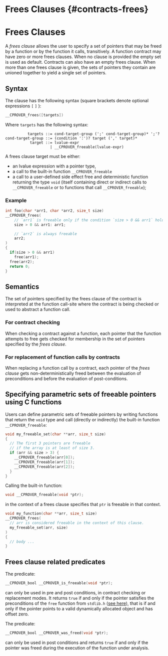 # Frees Clauses {#contracts-frees}

# Frees Clauses

A _frees clause_ allows the user to specify a set of pointers that may be freed
by a function or by the function it calls, transitively.
A function contract may have zero or more frees clauses.
When no clause is provided the empty set is used as default.
Contracts can also have an empty frees clause.
When more than one frees clause is given, the sets of pointers they contain are
unioned together to yield a single set of pointers.

## Syntax

The clause has the following syntax (square brackets denote optional expressions
`[` `]` ):
```c
__CPROVER_frees([targets])
```

Where `targets` has the following syntax:
```
          targets ::= cond-target-group (';' cond-target-group)* ';'?
cond-target-group ::= (condition ':')? target (',' target)*
           target ::= lvalue-expr
                    | __CPROVER_freeable(lvalue-expr)
```

A frees clause target must be either:
- an lvalue expression with a pointer type,
- a call to the built-in function `__CPROVER_freeable`
- a call to a user-defined side effect free and deterministic function returning
  the type `void` (itself containing direct or indirect calls to
  `__CPROVER_freeable` or to functions that call `__CPROVER_freeable`);

### Example

```c
int foo(char *arr1, char *arr2, size_t size)
__CPROVER_frees(
    // `arr1` is freeable only if the condition `size > 0 && arr1` holds
    size > 0 && arr1: arr1;

    // `arr2` is always freeable
    arr2;
)
{
  if(size > 0 && arr1)
    free(arr1);
  free(arr2);
  return 0;
}
```

## Semantics

The set of pointers specified by the frees clause of the contract is interpreted
at the function call-site where the contract is being checked or used to abstract
a function call.

### For contract checking

When checking a contract against a function, each pointer that the
function attempts to free gets checked for membership in the set of
pointers specified by the _frees clause_.

### For replacement of function calls by contracts

When replacing a function call by a contract, each pointer of the
_frees clause_ gets non-deterministically freed between the evaluation of
preconditions and before the evaluation of post-conditions.

## Specifying parametric sets of freeable pointers using C functions

Users can define parametric sets of freeable pointers by writing functions that
return the `void` type and call (directly or indirectly) the built-in function
`__CPROVER_freeable`:

```c
void my_freeable_set(char **arr, size_t size)
{
  // The first 3 pointers are freeable
  // if the array is at least of size 3.
  if (arr && size > 3) {
    __CPROVER_freeable(arr[0]);
    __CPROVER_freeable(arr[1]);
    __CPROVER_freeable(arr[2]);
  }
}
```

Calling the built-in function:
```c
void __CPROVER_freeable(void *ptr);
```
in the context of a frees clause specifies that `ptr` is freeable in that
context.

```c
void my_function(char **arr, size_t size)
__CPROVER_frees(
  // arr is considered freeable in the context of this clause.
  my_freeable_set(arr, size)
)
{
  // body ...
}
```

## Frees clause related predicates

The predicate:
```c
__CPROVER_bool __CPROVER_is_freeable(void *ptr);
```
can only be used in pre and post conditions, in contract checking or replacement
modes. It returns `true` if and only if the pointer satisfies the preconditions
of the `free` function from `stdlib.h`
([see here](https://github.com/diffblue/cbmc/blob/cf00a53bbcc388748be9668f393276f6d84b1a60/src/ansi-c/library/stdlib.c#L269)),
that is if and only if the pointer points to a valid dynamically allocated object and has offset zero.

The predicate:
```c
__CPROVER_bool __CPROVER_was_freed(void *ptr);
```
can only be used in post conditions and returns `true` if and only if the
pointer was freed during the execution of the function under analysis.
